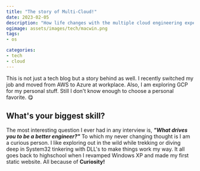 ```yaml
---
title: "The story of Multi-Cloud!"
date: 2023-02-05
description: "How life changes with the multiple cloud engineering experience."
ogimage: assets/images/tech/macwin.png
tags: 
- os

categories:
- tech
- cloud
---
```


This is not just a tech blog but a story behind as well. I recently switched my job and moved from AWS to Azure at workplace. Also, I am exploring GCP for my personal stuff. Still I don't know enough to choose a personal favorite. 😋 

## What's your biggest skill?

The most interesting question I ever had in any interview is, ***"What drives you to be a better engineer?"*** To which my never changing thought is I am a curious person. I like exploring out in the wild while trekking or diving deep in System32 tinkering with DLL's to make things work my way. It all goes back to highschool when I revamped Windows XP and made my first static website. All because of **Curiosity!**



